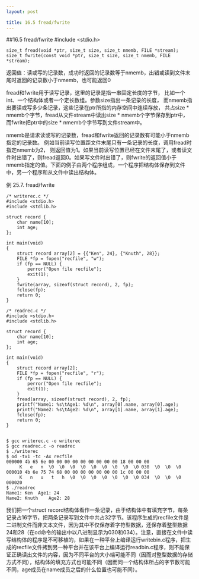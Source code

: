 ```yaml
---
layout: post

title: 16.5 fread/fwrite 
---
```

##16.5 fread/fwrite 
	#include <stdio.h>

	size_t fread(void *ptr, size_t size, size_t nmemb, FILE *stream);
	size_t fwrite(const void *ptr, size_t size, size_t nmemb, FILE *stream);
返回值：读或写的记录数，成功时返回的记录数等于nmemb，出错或读到文件末尾时返回的记录数小于nmemb，也可能返回0

fread和fwrite用于读写记录，这里的记录是指一串固定长度的字节，
比如一个int、一个结构体或者一个定长数组。参数size指出一条记录的长度，
而nmemb指出要读或写多少条记录，这些记录在ptr所指的内存空间中连续存放，
共占size \* nmemb个字节，fread从文件stream中读出size \* nmemb个字节保存到ptr中，
而fwrite把ptr中的size \* nmemb个字节写到文件stream中。

nmemb是请求读或写的记录数，fread和fwrite返回的记录数有可能小于nmemb指定的记录数。
例如当前读写位置距文件末尾只有一条记录的长度，调用fread时指定nmemb为2，
则返回值为1。如果当前读写位置已经在文件末尾了，或者读文件时出错了，则fread返回0。如果写文件时出错了，则fwrite的返回值小于nmemb指定的值。下面的例子由两个程序组成，一个程序把结构体保存到文件中，另一个程序和从文件中读出结构体。

例 25.7. fread/fwrite

	/* writerec.c */
	#include <stdio.h>
	#include <stdlib.h>

	struct record {
		char name[10];
		int age;
	};

	int main(void)
	{
		struct record array[2] = {{"Ken", 24}, {"Knuth", 28}};
		FILE *fp = fopen("recfile", "w");
		if (fp == NULL) {
			perror("Open file recfile");
			exit(1);
		}
		fwrite(array, sizeof(struct record), 2, fp);
		fclose(fp);
		return 0;
	}

	/* readrec.c */
	#include <stdio.h>
	#include <stdlib.h>

	struct record {
		char name[10];
		int age;
	};

	int main(void)
	{
		struct record array[2];
		FILE *fp = fopen("recfile", "r");
		if (fp == NULL) {
			perror("Open file recfile");
			exit(1);
		}
		fread(array, sizeof(struct record), 2, fp);
		printf("Name1: %s\tAge1: %d\n", array[0].name, array[0].age);
		printf("Name2: %s\tAge2: %d\n", array[1].name, array[1].age);
		fclose(fp);
		return 0;
	}


	$ gcc writerec.c -o writerec
	$ gcc readrec.c -o readrec
	$ ./writerec
	$ od -tx1 -tc -Ax recfile 
	000000 4b 65 6e 00 00 00 00 00 00 00 00 00 18 00 00 00
		 K   e   n  \0  \0  \0  \0  \0  \0  \0  \0  \0 030  \0  \0  \0
	000010 4b 6e 75 74 68 00 00 00 00 00 00 00 1c 00 00 00
		 K   n   u   t   h  \0  \0  \0  \0  \0  \0  \0 034  \0  \0  \0
	000020
	$ ./readrec 
	Name1: Ken	Age1: 24
	Name2: Knuth	Age2: 28

我们把一个struct record结构体看作一条记录，由于结构体中有填充字节，每条记录占16字节，把两条记录写到文件中共占32字节。该程序生成的recfile文件是二进制文件而非文本文件，因为其中不仅保存着字符型数据，还保存着整型数据24和28（在od命令的输出中以八进制显示为030和034）。注意，直接在文件中读写结构体的程序是不可移植的，如果在一种平台上编译运行writebin.c程序，把生成的recfile文件拷到另一种平台并在该平台上编译运行readbin.c程序，则不能保证正确读出文件的内容，因为不同平台的大小端可能不同（因而对整型数据的存储方式不同），结构体的填充方式也可能不同（因而同一个结构体所占的字节数可能不同，age成员在name成员之后的什么位置也可能不同）。
